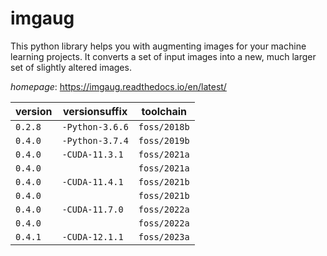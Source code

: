 # imgaug

This python library helps you with augmenting images for your machine learning projects.  It converts a set of input images into a new, much larger set of slightly altered images.

*homepage*: <https://imgaug.readthedocs.io/en/latest/>

version | versionsuffix | toolchain
--------|---------------|----------
``0.2.8`` | ``-Python-3.6.6`` | ``foss/2018b``
``0.4.0`` | ``-Python-3.7.4`` | ``foss/2019b``
``0.4.0`` | ``-CUDA-11.3.1`` | ``foss/2021a``
``0.4.0`` |  | ``foss/2021a``
``0.4.0`` | ``-CUDA-11.4.1`` | ``foss/2021b``
``0.4.0`` |  | ``foss/2021b``
``0.4.0`` | ``-CUDA-11.7.0`` | ``foss/2022a``
``0.4.0`` |  | ``foss/2022a``
``0.4.1`` | ``-CUDA-12.1.1`` | ``foss/2023a``
